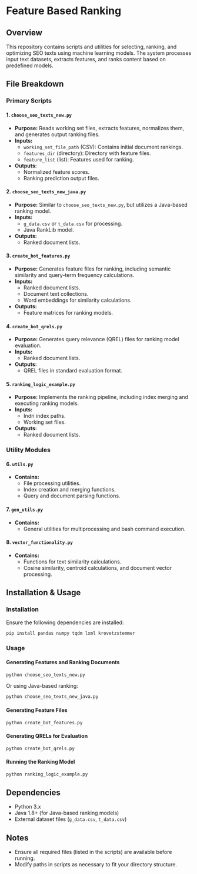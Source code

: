 # Feature Based Ranking

## Overview
This repository contains scripts and utilities for selecting, ranking, and optimizing SEO texts using machine learning models. The system processes input text datasets, extracts features, and ranks content based on predefined models.

## File Breakdown
### **Primary Scripts**
#### 1. `choose_seo_texts_new.py`
- **Purpose:** Reads working set files, extracts features, normalizes them, and generates output ranking files.
- **Inputs:**
  - `working_set_file_path` (CSV): Contains initial document rankings.
  - `features_dir` (directory): Directory with feature files.
  - `feature_list` (list): Features used for ranking.
- **Outputs:**
  - Normalized feature scores.
  - Ranking prediction output files.

#### 2. `choose_seo_texts_new_java.py`
- **Purpose:** Similar to `choose_seo_texts_new.py`, but utilizes a Java-based ranking model.
- **Inputs:**
  - `g_data.csv` or `t_data.csv` for processing.
  - Java RankLib model.
- **Outputs:**
  - Ranked document lists.

#### 3. `create_bot_features.py`
- **Purpose:** Generates feature files for ranking, including semantic similarity and query-term frequency calculations.
- **Inputs:**
  - Ranked document lists.
  - Document text collections.
  - Word embeddings for similarity calculations.
- **Outputs:**
  - Feature matrices for ranking models.

#### 4. `create_bot_qrels.py`
- **Purpose:** Generates query relevance (QREL) files for ranking model evaluation.
- **Inputs:**
  - Ranked document lists.
- **Outputs:**
  - QREL files in standard evaluation format.

#### 5. `ranking_logic_example.py`
- **Purpose:** Implements the ranking pipeline, including index merging and executing ranking models.
- **Inputs:**
  - Indri index paths.
  - Working set files.
- **Outputs:**
  - Ranked document lists.

### **Utility Modules**
#### 6. `utils.py`
- **Contains:**
  - File processing utilities.
  - Index creation and merging functions.
  - Query and document parsing functions.

#### 7. `gen_utils.py`
- **Contains:**
  - General utilities for multiprocessing and bash command execution.

#### 8. `vector_functionality.py`
- **Contains:**
  - Functions for text similarity calculations.
  - Cosine similarity, centroid calculations, and document vector processing.

## Installation & Usage
### **Installation**
Ensure the following dependencies are installed:
```bash
pip install pandas numpy tqdm lxml krovetzstemmer
```
### **Usage**
#### **Generating Features and Ranking Documents**
```bash
python choose_seo_texts_new.py
```
Or using Java-based ranking:
```bash
python choose_seo_texts_new_java.py
```
#### **Generating Feature Files**
```bash
python create_bot_features.py
```
#### **Generating QRELs for Evaluation**
```bash
python create_bot_qrels.py
```
#### **Running the Ranking Model**
```bash
python ranking_logic_example.py
```

## Dependencies
- Python 3.x
- Java 1.8+ (for Java-based ranking models)
- External dataset files (`g_data.csv`, `t_data.csv`)

## Notes
- Ensure all required files (listed in the scripts) are available before running.
- Modify paths in scripts as necessary to fit your directory structure.